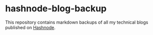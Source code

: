 # hashnode-blog-backup
This repository contains markdown backups of all my technical blogs published on [Hashnode](https://surendharkumar.hashnode.dev/).
